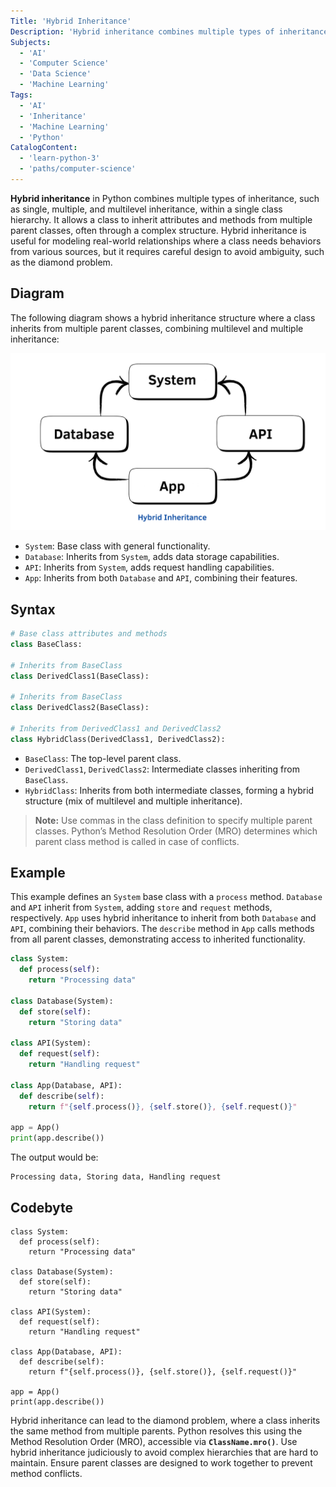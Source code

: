 ```yaml
---
Title: 'Hybrid Inheritance'
Description: 'Hybrid inheritance combines multiple types of inheritance, allowing a class to inherit features from more than one parent and represent complex real-world relationships.'
Subjects:
  - 'AI'
  - 'Computer Science'
  - 'Data Science'
  - 'Machine Learning'
Tags:
  - 'AI'
  - 'Inheritance'
  - 'Machine Learning'
  - 'Python'
CatalogContent:
  - 'learn-python-3'
  - 'paths/computer-science'
---
```


**Hybrid inheritance** in Python combines multiple types of inheritance, such as single, multiple, and multilevel inheritance, within a single class hierarchy. It allows a class to inherit attributes and methods from multiple parent classes, often through a complex structure. Hybrid inheritance is useful for modeling real-world relationships where a class needs behaviors from various sources, but it requires careful design to avoid ambiguity, such as the diamond problem.

## Diagram

The following diagram shows a hybrid inheritance structure where a class inherits from multiple parent classes, combining multilevel and multiple inheritance:

![Hybrid-Inheritance-Diagram](https://raw.githubusercontent.com/Codecademy/docs/main/media/Hybrid-Inheritance.png)

- `System`: Base class with general functionality.
- `Database`: Inherits from `System`, adds data storage capabilities.
- `API`: Inherits from `System`, adds request handling capabilities.
- `App`: Inherits from both `Database` and `API`, combining their features.

## Syntax

```python
# Base class attributes and methods
class BaseClass:

# Inherits from BaseClass
class DerivedClass1(BaseClass):

# Inherits from BaseClass
class DerivedClass2(BaseClass):

# Inherits from DerivedClass1 and DerivedClass2
class HybridClass(DerivedClass1, DerivedClass2):
```

- `BaseClass`: The top-level parent class.
- `DerivedClass1`, `DerivedClass2`: Intermediate classes inheriting from `BaseClass`.
- `HybridClass`: Inherits from both intermediate classes, forming a hybrid structure (mix of multilevel and multiple inheritance).

> **Note:** Use commas in the class definition to specify multiple parent classes. Python’s Method Resolution Order (MRO) determines which parent class method is called in case of conflicts.

## Example

This example defines an `System` base class with a `process` method. `Database` and `API` inherit from `System`, adding `store` and `request` methods, respectively. `App` uses hybrid inheritance to inherit from both `Database` and `API`, combining their behaviors. The `describe` method in `App` calls methods from all parent classes, demonstrating access to inherited functionality.

```py
class System:
  def process(self):
    return "Processing data"

class Database(System):
  def store(self):
    return "Storing data"

class API(System):
  def request(self):
    return "Handling request"

class App(Database, API):
  def describe(self):
    return f"{self.process()}, {self.store()}, {self.request()}"

app = App()
print(app.describe())
```

The output would be:

```shell
Processing data, Storing data, Handling request
```

## Codebyte

```codebyte/python
class System:
  def process(self):
    return "Processing data"

class Database(System):
  def store(self):
    return "Storing data"

class API(System):
  def request(self):
    return "Handling request"

class App(Database, API):
  def describe(self):
    return f"{self.process()}, {self.store()}, {self.request()}"

app = App()
print(app.describe())
```

Hybrid inheritance can lead to the diamond problem, where a class inherits the same method from multiple parents. Python resolves this using the Method Resolution Order (MRO), accessible via **`ClassName.mro()`**. Use hybrid inheritance judiciously to avoid complex hierarchies that are hard to maintain. Ensure parent classes are designed to work together to prevent method conflicts.
